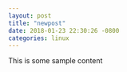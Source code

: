 ```yaml
---
layout: post
title: "newpost"
date: 2018-01-23 22:30:26 -0800
categories: linux
---
```


This is some sample content

